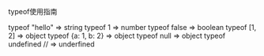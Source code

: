 typeof使用指南

typeof "hello" => string
typeof 1 => number
typeof false => boolean
typeof [1, 2] => object
typeof {a: 1, b: 2} => object
typeof null => object
typeof undefined // => underfined